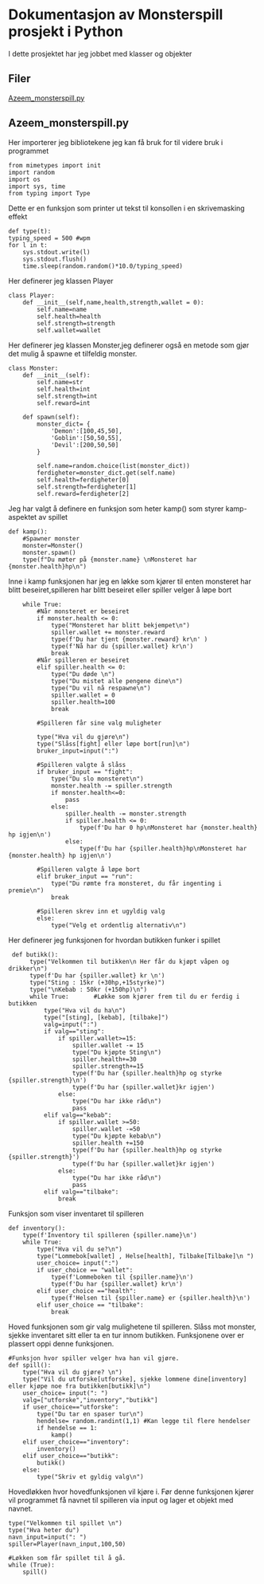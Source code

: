 # Dokumentasjon av Monsterspill prosjekt i Python

I dette prosjektet har jeg jobbet med klasser og objekter

## Filer
[Azeem_monsterspill.py](Azeem_monsterspill.py)

## Azeem_monsterspill.py

Her importerer jeg bibliotekene jeg kan få bruk for til videre bruk i programmet

    from mimetypes import init
    import random
    import os
    import sys, time
    from typing import Type
    
Dette er en funksjon som printer ut tekst til konsollen i en skrivemasking effekt

    def type(t):
    typing_speed = 500 #wpm
    for l in t:
        sys.stdout.write(l)
        sys.stdout.flush()
        time.sleep(random.random()*10.0/typing_speed)
 
Her definerer jeg klassen Player

    class Player:
        def __init__(self,name,health,strength,wallet = 0):
            self.name=name
            self.health=health
            self.strength=strength
            self.wallet=wallet
            
Her definerer jeg klassen Monster,jeg definerer også en metode som gjør det mulig å spawne et tilfeldig monster.

    class Monster:
        def __init__(self):
            self.name=str
            self.health=int
            self.strength=int
            self.reward=int
            
        def spawn(self):
            monster_dict= {
                'Demon':[100,45,50],
                'Goblin':[50,50,55],
                'Devil':[200,50,50]
            }
            
            self.name=random.choice(list(monster_dict))
            ferdigheter=monster_dict.get(self.name)
            self.health=ferdigheter[0]
            self.strength=ferdigheter[1]
            self.reward=ferdigheter[2]
            
Jeg har valgt å definere en funksjon som heter kamp() som styrer kamp-aspektet av spillet

    def kamp():
        #Spawner monster
        monster=Monster()
        monster.spawn()
        type(f"Du møter på {monster.name} \nMonsteret har {monster.health}hp\n")
        
Inne i kamp funksjonen har jeg en løkke som kjører til enten monsteret har blitt beseiret,spilleren har blitt beseiret eller spiller velger å løpe bort 

        while True:
            #Når monsteret er beseiret
            if monster.health <= 0:
                type("Monsteret har blitt bekjempet\n")
                spiller.wallet += monster.reward
                type(f'Du har tjent {monster.reward} kr\n' )
                type(f'Nå har du {spiller.wallet} kr\n')
                break
            #Når spilleren er beseiret    
            elif spiller.health <= 0:
                type("Du døde \n")
                type("Du mistet alle pengene dine\n")
                type("Du vil nå respawne\n")
                spiller.wallet = 0
                spiller.health=100
                break
                
            #Spilleren får sine valg muligheter
            
            type("Hva vil du gjøre\n")
            type("Slåss[fight] eller løpe bort[run]\n")
            bruker_input=input(":")
            
            #Spilleren valgte å slåss
            if bruker_input == "fight":
                type("Du slo monsteret\n")
                monster.health -= spiller.strength
                if monster.health<=0:
                    pass
                else:
                    spiller.health -= monster.strength
                    if spiller.health <= 0:
                        type(f'Du har 0 hp\nMonsteret har {monster.health} hp igjen\n')
                    else:
                        type(f'Du har {spiller.health}hp\nMonsteret har {monster.health} hp igjen\n')
                        
            #Spilleren valgte å løpe bort
            elif bruker_input == "run":
                type("Du rømte fra monsteret, du får ingenting i premie\n")
                break
                
            #Spilleren skrev inn et ugyldig valg    
            else:
                type("Velg et ordentlig alternativ\n")
                
Her definerer jeg funksjonen for hvordan butikken funker i spillet

     def butikk():
          type("Velkommen til butikken\n Her får du kjøpt våpen og drikker\n")
          type(f'Du har {spiller.wallet} kr \n')
          type("Sting : 15kr (+30hp,+15styrke)")
          type("\nKebab : 50kr (+150hp)\n")
          while True:       #Løkke som kjører frem til du er ferdig i butikken
              type("Hva vil du ha\n")
              type("[sting], [kebab], [tilbake]")
              valg=input(":")
              if valg=="sting":
                  if spiller.wallet>=15:
                      spiller.wallet -= 15
                      type("Du kjøpte Sting\n")
                      spiller.health+=30
                      spiller.strength+=15
                      type(f'Du har {spiller.health}hp og styrke {spiller.strength}\n')
                      type(f'Du har {spiller.wallet}kr igjen')
                  else:
                      type("Du har ikke råd\n")
                      pass
              elif valg=="kebab":
                  if spiller.wallet >=50:
                      spiller.wallet -=50
                      type("Du kjøpte kebab\n")
                      spiller.health +=150
                      type(f'Du har {spiller.health}hp og styrke {spiller.strength}')
                      type(f'Du har {spiller.wallet}kr igjen')
                  else:
                      type("Du har ikke råd\n")
                      pass
              elif valg=="tilbake":
                  break
                  
             
Funksjon som viser inventaret til spilleren

    def inventory():
        type(f'Inventory til spilleren {spiller.name}\n')
        while True:
            type("Hva vil du se?\n")
            type("Lommebok[wallet] , Helse[health], Tilbake[Tilbake]\n ")
            user_choice= input(":")
            if user_choice == "wallet":
                type(f'Lommeboken til {spiller.name}\n')
                type(f'Du har {spiller.wallet} kr\n')
            elif user_choice =="health":
                type(f'Helsen til {spiller.name} er {spiller.health}\n')
            elif user_choice == "tilbake":
                break
                
Hoved funksjonen som gir valg mulighetene til spilleren. Slåss mot monster, sjekke inventaret sitt eller ta en tur innom butikken. Funksjonene over er plassert oppi denne funksjonen.

    #Funksjon hvor spiller velger hva han vil gjøre.
    def spill():
        type("Hva vil du gjøre? \n")
        type("Vil du utforske[utforske], sjekke lommene dine[inventory] eller kjøpe noe fra butikken[butikk]\n")
        user_choice= input(": ")
        valg=["utforske","inventory","butikk"]
        if user_choice=="utforske":
            type("Du tar en spaser tur\n")
            hendelse= random.randint(1,1) #Kan legge til flere hendelser
            if hendelse == 1:
                kamp()
        elif user_choice=="inventory":
            inventory()
        elif user_choice=="butikk":
            butikk()
        else:
            type("Skriv et gyldig valg\n")
            
Hovedløkken hvor hovedfunksjonen vil kjøre i. Før denne funksjonen kjører vil programmet få navnet til spilleren via input og lager et objekt med navnet.

    type("Velkommen til spillet \n")
    type("Hva heter du")
    navn_input=input(": ")
    spiller=Player(navn_input,100,50)

    #Løkken som får spillet til å gå.
    while (True):
        spill()
